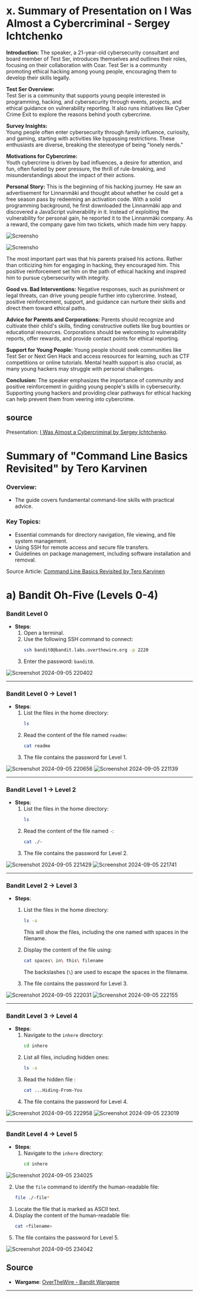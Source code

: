 
# x. Summary of Presentation on I Was Almost a Cybercriminal - Sergey Ichtchenko


**Introduction:**
The speaker, a 21-year-old cybersecurity consultant and board member of Test Ser, introduces themselves and outlines their roles, focusing on their collaboration with Coar. Test Ser is a community promoting ethical hacking among young people, encouraging them to develop their skills legally.

**Test Ser Overview:**  
Test Ser is a community that supports young people interested in programming, hacking, and cybersecurity through events, projects, and ethical guidance on vulnerability reporting. It also runs initiatives like Cyber Crime Exit to explore the reasons behind youth cybercrime.

**Survey Insights:**  
Young people often enter cybersecurity through family influence, curiosity, and gaming, starting with activities like bypassing restrictions. These enthusiasts are diverse, breaking the stereotype of being "lonely nerds."

**Motivations for Cybercrime:**  
Youth cybercrime is driven by bad influences, a desire for attention, and fun, often fueled by peer pressure, the thrill of rule-breaking, and misunderstandings about the impact of their actions.

**Personal Story:**
This is the beginning of his hacking journey. He saw an advertisement for Linnanmäki and thought about whether he could get a free season pass by redeeming an activation code. With a solid programming background, he first downloaded the Linnanmäki app and discovered a JavaScript vulnerability in it. Instead of exploiting the vulnerability for personal gain, he reported it to the Linnanmäki company. As a reward, the company gave him two tickets, which made him very happy.

![Screensho](https://github.com/Stephenyeah/Information-security/blob/aa3b109a82ab6a02eb915f0ed40289e178bc801f/Image/h3/%E7%A6%8F%E6%98%95%E6%88%AA%E5%B1%8F20240906000724133.PNG)

![Screensho](https://github.com/Stephenyeah/Information-security/blob/aa3b109a82ab6a02eb915f0ed40289e178bc801f/Image/h3/%E7%A6%8F%E6%98%95%E6%88%AA%E5%B1%8F20240906000754036.PNG)

The most important part was that his parents praised his actions. Rather than criticizing him for engaging in hacking, they encouraged him. This positive reinforcement set him on the path of ethical hacking and inspired him to pursue cybersecurity with integrity.

**Good vs. Bad Interventions:**
Negative responses, such as punishment or legal threats, can drive young people further into cybercrime. Instead, positive reinforcement, support, and guidance can nurture their skills and direct them toward ethical paths.

**Advice for Parents and Corporations:**
Parents should recognize and cultivate their child's skills, finding constructive outlets like bug bounties or educational resources. Corporations should be welcoming to vulnerability reports, offer rewards, and provide contact points for ethical reporting.

**Support for Young People:**
Young people should seek communities like Test Ser or Next Gen Hack and access resources for learning, such as CTF competitions or online tutorials. Mental health support is also crucial, as many young hackers may struggle with personal challenges.

**Conclusion:**
The speaker emphasizes the importance of community and positive reinforcement in guiding young people's skills in cybersecurity. Supporting young hackers and providing clear pathways for ethical hacking can help prevent them from veering into cybercrime.
## source
Presentation: [I Was Almost a Cybercriminal by Sergey Ichtchenko](https://www.youtube.com/watch?v=Nh7OrFVyDo0).

# Summary of "Command Line Basics Revisited" by Tero Karvinen


### Overview: 

- The guide covers fundamental command-line skills with practical advice.

### Key Topics:

- Essential commands for directory navigation, file viewing, and file system management.
- Using SSH for remote access and secure file transfers.
- Guidelines on package management, including software installation and removal.


Source
Article: [Command Line Basics Revisited by Tero Karvinen](https://terokarvinen.com/2020/command-line-basics-revisited/)

# a) Bandit Oh-Five (Levels 0-4)


### Bandit Level 0
- **Steps**:
  1. Open a terminal.
  2. Use the following SSH command to connect:
     ```bash
     ssh bandit0@bandit.labs.overthewire.org -p 2220
     ```
  3. Enter the password: `bandit0`.

![Screenshot 2024-09-05 220402](https://github.com/user-attachments/assets/dc30b7f7-248d-4ac6-8b6a-5c68a05e9e3f)

---

### Bandit Level 0 → Level 1
- **Steps**:
  1. List the files in the home directory:
     ```bash
     ls
     ```
  2. Read the content of the file named `readme`:
     ```bash
     cat readme
     ```
  3. The file contains the password for Level 1.

![Screenshot 2024-09-05 220656](https://github.com/user-attachments/assets/3a7a7295-306b-4033-8acd-dc96710de307)
![Screenshot 2024-09-05 221139](https://github.com/user-attachments/assets/e6bafb1d-2506-4622-9c18-b7ee35c06c07)

---

### Bandit Level 1 → Level 2
- **Steps**:
  1. List the files in the home directory:
     ```bash
     ls
     ```
  2. Read the content of the file named `-`:
     ```bash
     cat ./-
     ```
  3. The file contains the password for Level 2.

![Screenshot 2024-09-05 221429](https://github.com/user-attachments/assets/8752d549-638c-4db2-93f2-c490f3324c88)
![Screenshot 2024-09-05 221741](https://github.com/user-attachments/assets/61f2eca4-964f-4897-9055-c4392a4d9a29)

---

### Bandit Level 2 → Level 3
- **Steps**:
  1. List the files in the home directory:
     ```bash
     ls -a
     ```
     This will show the files, including the one named with spaces in the filename.

  2. Display the content of the file using:
     ```bash
     cat spaces\ in\ this\ filename
     ```
     The backslashes (`\`) are used to escape the spaces in the filename.

  3. The file contains the password for Level 3.

![Screenshot 2024-09-05 222031](https://github.com/user-attachments/assets/cf1ba37b-2cc6-49be-9ab2-6a954621b60b)
![Screenshot 2024-09-05 222155](https://github.com/user-attachments/assets/224c48bd-f7f9-4af1-9144-c1b5dd03d071)


---

### Bandit Level 3 → Level 4
- **Steps**:
  1. Navigate to the `inhere` directory:
     ```bash
     cd inhere
     ```
  2. List all files, including hidden ones:
     ```bash
     ls -a
     ```
  3. Read the hidden file :
     ```bash
     cat ...Hiding-From-You
     ```
  4. The file contains the password for Level 4.

![Screenshot 2024-09-05 222958](https://github.com/user-attachments/assets/9e55e697-c1dd-4055-97ee-7dbe230ce0fa)
![Screenshot 2024-09-05 223019](https://github.com/user-attachments/assets/4f6db0ba-a578-46a6-9268-f7183e3ae7aa)

---

### Bandit Level 4 → Level 5
- **Steps**:
  1. Navigate to the `inhere` directory:
     ```bash
     cd inhere
     ```

![Screenshot 2024-09-05 234025](https://github.com/user-attachments/assets/53c595bb-f2da-4ab0-809c-39de4147853b)

  2. Use the `file` command to identify the human-readable file:
     ```bash
     file ./-file*
     ```
  3. Locate the file that is marked as ASCII text.
  4. Display the content of the human-readable file:
     ```bash
     cat <filename>
     ```
  5. The file contains the password for Level 5.

![Screenshot 2024-09-05 234042](https://github.com/user-attachments/assets/2895979b-4ccf-409d-9f60-cbccbc320527)

## Source

- **Wargame**: [OverTheWire - Bandit Wargame](https://overthewire.org/wargames/bandit/)

---

